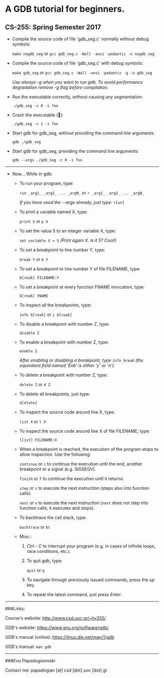 # A GDB tutorial for beginners.
## CS-255: Spring Semester 2017

* Compile the source code of file 'gdb\_seg.c' normally without debug symbols:
	
	`make nogdb_seg` or `gcc gdb_seg.c -Wall -ansi -pedantic -o nogdb_seg`

* Compile the source code of file 'gdb\_seg.c' with debug symbols:

	`make gdb_seg` or `gcc gdb_seg.c -Wall -ansi -pedantic -g -o gdb_seg`

	_Use *always* -g when you want to run gdb. To avoid performance 
	degradation remove -g flag before compilation._

* Run the executable correctly, without causing any segmentation:

	`./gdb_seg -c 0 -i foo`

* Crash the executable (:poop:): 

	`./gdb_seg -c 1 -i foo`

* Start gdb for gdb\_seg, without providing the command line arguments:
	
	`gdb ./gdb_seg` 

* Start gdb for gdb\_seg, providing the command line arguments:
	
	`gdb --args ./gdb_seg -c 0 -i foo` 

- - - - 

* Now... While in gdb:

  * To run your program, type: 

	`run _arg1_ _arg2_ ... _argN_` or `r _arg1_ _arg2_ ... _argN_`

  	_If you have used the --args already, just type:_ `r[un]`

  * To print a variable named X, type:

	`print X` or `p X`

  * To set the value 5 to an integer variable X, type:

	`set variable X = 5` _(Print again X. Is it 5? Cool!)_

  * To set a breakpoint to line number Y, type:

	`break Y` or `b Y`

  * To set a breakpoint to line number Y of file FILENAME, type:

	`b[reak] FILENAME:Y`

  * To set a breakpoint at every function FNAME invocation, type:

	`b[reak] FNAME`

  * To inspect all the breakpoints, type:

	`info b[reak]` or `i b[reak]`

  * To disable a breakpoint with number Z, type:

	`disable Z`

  * To enable a breakpoint with number Z, type:

	`enable Z`

	_After enabling or disabling a breakpoint, type `info break` (the 
	equivalent field named 'Enb' is either 'y' or 'n')._

  * To delete a breakpoint with number Z, type:

	`delete Z` or `d Z`

  * To delete all breakpoints, just type:

	`d[elete]` 

  * To inspect the source code around line X, type:

	`list X` or `l X`

  * To inspect the source code around line X of file FILENAME, type:

	`l[ist] FILENAME:X`

  * When a breakpoint is reached, the execution of the program stops to allow 
    inspection. Use the following:

	`continue` or `c` to continue the execution until the end, another 
	breakpoint or a signal (e.g. SIGSEGV).

	`finish` or `f` to continue the execution until it returns.

	`step` or `s` to execute the next instruction (steps also into function 
	calls).
	
	`next` or `n` to execute the next instruction (`next` does not step into 
	function calls; it executes and stops).

  * To backtrace the call stack, type:

	`backtrace` or `bt`

  * Misc.:

	1. _Ctrl - C_ to interrupt your program (e.g. in cases of infinite loops, 
	race conditions, etc.).

	2. To quit gdb, type: 

		`quit` or `q` 

	3. To navigate through previously issued commands, press the _up_ key. 

	4. To repeat the latest command, just press _Enter_.

- - - - 

###Links:

Course's website: http://www.csd.uoc.gr/~hy255/

GDB's website: https://www.gnu.org/software/gdb/

GDB's manual (online): https://linux.die.net/man/1/gdb

GDB's manual: `man gdb`

- - - - 

###_Eva Papadogiannaki_

Contact me: papadogian [at] csd [dot] uoc [dot] gr


